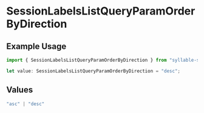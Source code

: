 # SessionLabelsListQueryParamOrderByDirection

## Example Usage

```typescript
import { SessionLabelsListQueryParamOrderByDirection } from "syllable-sdk/models/operations";

let value: SessionLabelsListQueryParamOrderByDirection = "desc";
```

## Values

```typescript
"asc" | "desc"
```